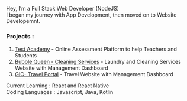 Hey, I’m a Full Stack Web Developer (NodeJS)
<br>
I began my journey with App Development, then moved on to Website Developemnt.
### Projects :
1. [Test Academy](https://testacademy.net) - Online Assessment Platform to help Teachers and Students
2. [Bubble Queen - Cleaning Services](https://www.bubblequeen.in) - Laundry and Cleaning Services Website with Management Dashboard
3. [GIC- Travel Portal](https://greatindiacaravan.com) - Travel Website with Management Dashboard

Current Learning : React and React Native
<br>
Coding Languages : Javascript, Java, Kotlin
